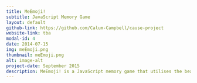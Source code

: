 ```yaml
---
title: MeEmoji!
subtitle: JavaScript Memory Game
layout: default
github-link: https://github.com/Calum-Campbell/cause-project
website-link: tba
modal-id: 4
date: 2014-07-15
img: meEmoji.png
thumbnail: meEmoji.png
alt: image-alt
project-date: September 2015
description: MeEmoji! is a JavaScript memory game that utilises the beauty of Emoji's. <br><br><strong>Tech</strong> - Javascript, Heroku, HTML, css. 
---
```

